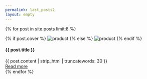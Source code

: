 ```yaml
---
permalink: last_posts2
layout: empty
---
```


{% for post in site.posts limit:8 %}
  <div class="item">
    <div class="single-product rounded white-bg productborder">
      {% if post.cover %}
         <img src="https://blog.littlevgl.com{{ post.cover}}" class="img-fluid p-4" alt="product" />
      {% else %} 
        <img src="https://blog.littlevgl.com{{ site.cover}}" class="img-fluid p-4" alt="product" />
      {% endif %}
      <div class="product-info text-center pb-4 px-3">
      <h4 class="mb-1">{{ post.title }}</h4>
      <div class="threedotsthree">{{ post.content | strip_html | truncatewords: 30 }}</div>
        <a target="_blank" href="https://blog.lvgl.io{{ post.url}}" class="btn secondary-btn" style="margin-top:20px">Read more</a>
      </div>
    </div>
  </div>
{% endfor %}
